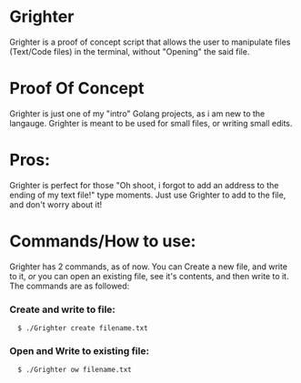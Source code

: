 # Grighter

Grighter is a proof of concept script that allows the user to manipulate files (Text/Code files) in the terminal, without "Opening" the said file. 

# Proof Of Concept
Grighter is just one of my "intro" Golang projects, as i am new to the langauge. Grighter is meant to be used for small files, or writing small edits. 

# Pros:
Grighter is perfect for those "Oh shoot, i forgot to add an address to the ending of my text file!" type moments. Just use Grighter to add to the file, and don't worry about it!

# Commands/How to use:

Grighter has 2 commands, as of now. You can Create a new file, and write to it, *or* you can open an existing file, see it's contents, and then write to it. The commands are as followed:
  
###    Create and write to file:
      $ ./Grighter create filename.txt
    
###    Open and Write to existing file:
      $ ./Grighter ow filename.txt 
